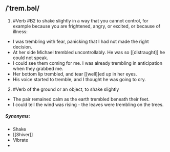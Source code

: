 ## /ˈtrem.bəl/
1. #Verb 
#B2
to shake slightly in a way that you cannot control, for example because you are frightened, angry, or excited, or because of illness:

- I was trembling with fear, panicking that I had not made the right decision.
- At her side Michael trembled uncontrollably. He was so [[distraught]] he could not speak.
- I could see them coming for me. I was already trembling in anticipation when they grabbed me.
- Her bottom lip trembled, and tear [[well]]ed up in her eyes.
- His voice started to tremble, and I thought he was going to cry.

2. #Verb 
of the ground or an object, to shake slightly

- The pair remained calm as the earth trembled beneath their feet.
- I could tell the wind was rising - the leaves were trembling on the trees.

##### Synonyms:
- Shake
- [[Shiver]]
- Vibrate
- 